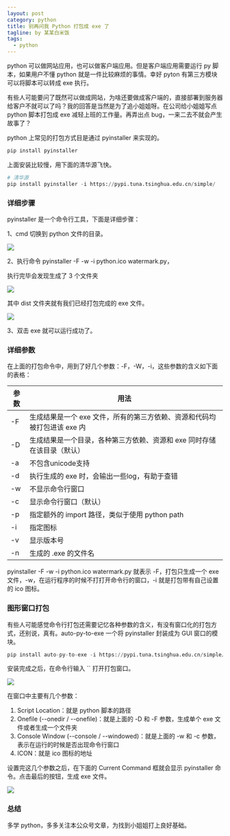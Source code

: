 ```yaml
---
layout: post
category: python
title: 别再问我 Python 打包成 exe 了
tagline: by 某某白米饭
tags: 
  - python
---
```


python 可以做网站应用，也可以做客户端应用。但是客户端应用需要运行 py 脚本，如果用户不懂 python 就是一件比较麻烦的事情。幸好 pyton 有第三方模块可以将脚本可以转成 exe 执行。

有些人可能要问了既然可以做成网站，为啥还要做成客户端的，直接部署到服务器给客户不就可以了吗？我的回答是当然是为了追小姐姐呀。在公司给小姐姐写点 python 脚本打包成 exe 减轻上班的工作量。再弄出点 bug，一来二去不就会产生故事了？

<!--more-->

python 上常见的打包方式目是通过 pyinstaller 来实现的。

```python
pip install pyinstaller 
```

上面安装比较慢，用下面的清华源飞快。

```python
# 清华源
pip install pyinstaller -i https://pypi.tuna.tsinghua.edu.cn/simple/
```

### 详细步骤

pyinstaller 是一个命令行工具，下面是详细步骤：

1、cmd 切换到 python 文件的目录。

![](http://www.justdopython.com/assets/images/2021/10/pyinstaller/0.png)

2、执行命令 pyinstaller -F -w -i python.ico watermark.py，

执行完毕会发现生成了 3 个文件夹

![](http://www.justdopython.com/assets/images/2021/10/pyinstaller/1.png)

其中 dist 文件夹就有我们已经打包完成的 exe 文件。

![](http://www.justdopython.com/assets/images/2021/10/pyinstaller/2.png)

3、双击 exe 就可以运行成功了。

### 详细参数

在上面的打包命令中，用到了好几个参数：-F，-W，-i，这些参数的含义如下面的表格：

参数 | 用法
-- | --
-F | 生成结果是一个 exe 文件，所有的第三方依赖、资源和代码均被打包进该 exe 内
-D | 生成结果是一个目录，各种第三方依赖、资源和 exe 同时存储在该目录（默认）
-a | 不包含unicode支持 
-d | 执行生成的 exe 时，会输出一些log，有助于查错
-w | 不显示命令行窗口
-c | 显示命令行窗口（默认）
-p | 指定额外的 import 路径，类似于使用 python path
-i | 指定图标
-v | 显示版本号
-n | 生成的 .exe 的文件名

pyinstaller -F -w -i python.ico watermark.py 就表示 -F，打包只生成一个 exe 文件，-w，在运行程序的时候不打打开命令行的窗口，-i 就是打包带有自己设置的 ico 图标。

### 图形窗口打包

有些人可能感觉命令行打包还需要记忆各种参数的含义，有没有窗口化的打包方式，还别说，真有。auto-py-to-exe 一个将 pyinstaller 封装成为 GUI 窗口的模块。

```python
pip install auto-py-to-exe -i https://pypi.tuna.tsinghua.edu.cn/simple/
```

安装完成之后，在命令行输入 `` 打开打包窗口。

![](http://www.justdopython.com/assets/images/2021/10/pyinstaller/3.png) 

在窗口中主要有几个参数：

1. Script Location：就是 python 脚本的路径
2. Onefile (--onedir / --onefile)：就是上面的 -D 和 -F 参数，生成单个 exe 文件或者生成一个文件夹
3. Console Window (--console / --windowed)：就是上面的 -w 和 -c 参数，表示在运行的时候是否出现命令行窗口
4. ICON：就是 ico 图标的地址

设置完这几个参数之后，在下面的 Current Command 框就会显示 pyinstaller 命令。点击最后的按钮，生成 exe 文件。

![](http://www.justdopython.com/assets/images/2021/10/pyinstaller/4.png)

### 总结

多学 python，多多关注本公众号文章，为找到小姐姐打上良好基础。 
